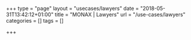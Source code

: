 +++
type = "page"
layout = "usecases/lawyers"
date = "2018-05-31T13:42:12+01:00"
title = "MONAX | Lawyers"
url = "/use-cases/lawyers"
categories = []
tags = []

+++
